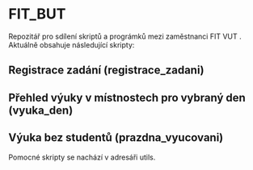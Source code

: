 # FIT_BUT
Repozitář pro sdílení skriptů a prográmků mezi zaměstnanci FIT VUT . Aktuálně obsahuje následující skripty:

## Registrace zadání (registrace_zadani)
## Přehled výuky v místnostech pro vybraný den (vyuka_den)
## Výuka bez studentů (prazdna_vyucovani)

Pomocné skripty se nachází v adresáři utils.